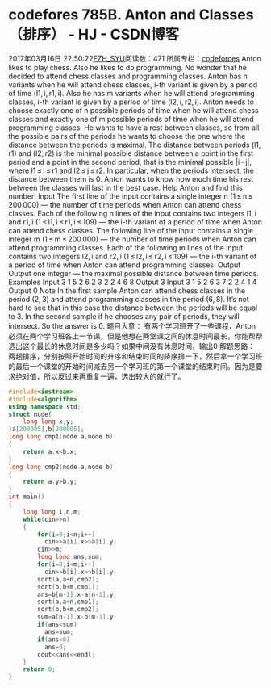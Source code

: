 # codefores  785B. Anton and Classes（排序） - HJ - CSDN博客
2017年03月16日 22:50:22[FZH_SYU](https://me.csdn.net/feizaoSYUACM)阅读数：471
所属专栏：[codeforces](https://blog.csdn.net/column/details/17151.html)
Anton likes to play chess. Also he likes to do programming. No wonder that he decided to attend chess classes and programming classes.
Anton has n variants when he will attend chess classes, i-th variant is given by a period of time (l1, i, r1, i). Also he has m variants when he will attend programming classes, i-th variant is given by a period of time (l2, i, r2, i).
Anton needs to choose exactly one of n possible periods of time when he will attend chess classes and exactly one of m possible periods of time when he will attend programming classes. He wants to have a rest between classes, so from all the possible pairs of the periods he wants to choose the one where the distance between the periods is maximal.
The distance between periods (l1, r1) and (l2, r2) is the minimal possible distance between a point in the first period and a point in the second period, that is the minimal possible |i - j|, where l1 ≤ i ≤ r1 and l2 ≤ j ≤ r2. In particular, when the periods intersect, the distance between them is 0.
Anton wants to know how much time his rest between the classes will last in the best case. Help Anton and find this number! 
Input
The first line of the input contains a single integer n (1 ≤ n ≤ 200 000) — the number of time periods when Anton can attend chess classes.
Each of the following n lines of the input contains two integers l1, i and r1, i (1 ≤ l1, i ≤ r1, i ≤ 109) — the i-th variant of a period of time when Anton can attend chess classes.
The following line of the input contains a single integer m (1 ≤ m ≤ 200 000) — the number of time periods when Anton can attend programming classes.
Each of the following m lines of the input contains two integers l2, i and r2, i (1 ≤ l2, i ≤ r2, i ≤ 109) — the i-th variant of a period of time when Anton can attend programming classes. 
Output
Output one integer — the maximal possible distance between time periods. 
Examples 
Input
3 
1 5 
2 6 
2 3 
2 
2 4 
6 8
Output
3
Input
3 
1 5 
2 6 
3 7 
2 
2 4 
1 4
Output
0
Note
In the first sample Anton can attend chess classes in the period (2, 3) and attend programming classes in the period (6, 8). It’s not hard to see that in this case the distance between the periods will be equal to 3.
In the second sample if he chooses any pair of periods, they will intersect. So the answer is 0.
题目大意：
有两个学习班开了一些课程，Anton必须在两个学习班各上一节课，但是他想在两堂课之间的休息时间最长，你能帮帮选出这个最长的休息时间是多少吗？如果中间没有休息时间，输出0
解题思路：
两趟排序，分别按照开始时间的升序和结束时间的降序排一下，然后拿一个学习班的最后一个课堂的开始时间减去另一个学习班的第一个课堂的结束时间。因为是要求绝对值，所以反过来再重复一遍，选出较大的就行了。
```cpp
#include<iostream>
#include<algorithm>
using namespace std;
struct node{
    long long x,y;
}a[200005],b[200005];
long long cmp1(node a,node b)
{
    return a.x<b.x;
}
long long cmp2(node a,node b)
{
    return a.y>b.y;
}
int main()
{
    long long i,n,m;
    while(cin>>n)
    {
        for(i=0;i<n;i++)
          cin>>a[i].x>>a[i].y;
        cin>>m;
        long long ans,sum;
        for(i=0;i<m;i++)
          cin>>b[i].x>>b[i].y;
        sort(a,a+n,cmp2);
        sort(b,b+m,cmp1);
        ans=b[m-1].x-a[n-1].y;
        sort(a,a+n,cmp1);
        sort(b,b+m,cmp2);
        sum=a[n-1].x-b[m-1].y;
        if(ans<sum)
          ans=sum;
        if(ans<0)
          ans=0;
        cout<<ans<<endl;
    }
    return 0;
}
```
